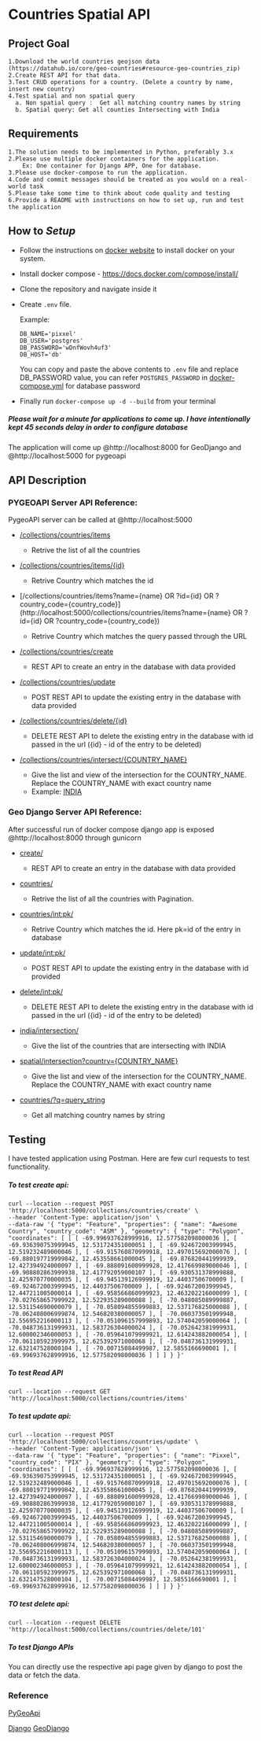 # Countries Spatial API
## Project Goal
```
1.Download the world countries geojson data (https://datahub.io/core/geo-countries#resource-geo-countries_zip)
2.Create REST API for that data. 
3.Test CRUD operations for a country. (Delete a country by name, insert new country)
4.Test spatial and non spatial query
  a. Non spatial query :  Get all matching country names by string
  b. Spatial query: Get all counties Intersecting with India
```

## Requirements
```
1.The solution needs to be implemented in Python, preferably 3.x
2.Please use multiple docker containers for the application.
    Ex: One container for Django APP, One for database. 
3.Please use docker-compose to run the application. 
4.Code and commit messages should be treated as you would on a real- world task
5.Please take some time to think about code quality and testing
6.Provide a README with instructions on how to set up, run and test the application
```

## How to <i>Setup</i>
 - Follow the instructions on [docker website](https://docs.docker.com/engine/install/) to install docker on your system.
 - Install docker compose - https://docs.docker.com/compose/install/
 - Clone the repository and navigate inside it
 - Create `.env` file.
 
   Example:
    ```
    DB_NAME='pixxel'
    DB_USER='postgres'
    DB_PASSWORD='wDnfWovh4uf3'
    DB_HOST='db'
    ```
    
      You can copy and paste the above contents to `.env` file and replace DB_PASSWORD value, you can refer `POSTGRES_PASSWORD` in [docker-compose.yml](/docker-compose.yml) for database password
  
 - Finally run `docker-compose up -d --build` from your terminal

##### Please wait for a minute for applications to come up. I have intentionally kept 45 seconds delay in order to configure database

The application will come up @http://localhost:8000 for GeoDjango and @http://localhost:5000 for pygeoapi

## API Description

### PYGEOAPI Server API Reference:
PygeoAPI server can be called at @http://localhost:5000
  - [/collections/countries/items](http://localhost:5000/collections/countries/items)
      - Retrive the list of all the countries


  - [/collections/countries/items/{id}](http://localhost:5000/collections/countries/items/100)
      - Retrive Country which matches the id


  - [/collections/countries/items?name={name} OR ?id={id} OR ?country_code={country_code}](http://localhost:5000/collections/countries/items?name={name} OR ?id={id} OR ?country_code={country_code})
      - Retrive Country which matches the query passed through the URL


  - [/collections/countries/create](http://localhost:5000/collections/countries/create)
      - REST API to create an entry in the database with data provided


  - [/collections/countries/update](http://localhost:5000/collections/countries/update)
      - POST REST API to update the existing entry in the database with data provided


  - [/collections/countries/delete/{id}](http://localhost:5000/collections/countries/delete/{id})
      - DELETE REST API to  delete the existing entry in the database with id passed in the url ({id} - id of the entry to be deleted)

 - [/collections/countries/intersect/{COUNTRY_NAME}](http://localhost:5000/collectionscountries/intersect/{COUNTRY_NAME})
    - Give the list and view of the intersection for the COUNTRY_NAME. Replace the COUNTRY_NAME with exact country name
    - Example: [INDIA](http://localhost:5000/collections/countries/intersect/India)

### Geo Django Server API Reference:
After successful run of docker compose django app is exposed @http://localhost:8000 through gunicorn
 
  - [create/](http://localhost:8000/create/)
     - REST API to create an entry in the database with data provided  
  - [countries/](http://localhost:8000/countries/)
     - Retrive the list of all the countries with Pagination.
     
  - [countries/<int:pk>/](http://localhost:8000/countries/<int:pk>/)
     - Retrive Country which matches the id. Here pk=id of the entry in database
    
  - [update/<int:pk>/](http://localhost:8000update/<int:pk>/)
     - POST REST API to update the existing entry in the database with id provided

  - [delete/<int:pk>/](http://localhost:8000/delete/<int:pk>/)
      - DELETE REST API to  delete the existing entry in the database with id passed in the url ({id} - id of the entry to be deleted)

  - [india/intersection/](http://localhost:8000/india/intersection/)
      - Give the list of the countries that are intersecting with INDIA

  - [spatial/intersection?country={COUNTRY_NAME}](http://localhost:8000/spatial/intersection?country={COUNTRY_NAME})
      - Give the list and view of the intersection for the COUNTRY_NAME. Replace the COUNTRY_NAME with exact country name

  - [countries/?q=query_string](http://localhost:8000/countries/?q=query_string)
      -  Get all matching country names by string  

 
## Testing

I have tested application using Postman. Here are few curl requests to  test functionality.

##### To test create api:
```
curl --location --request POST 'http://localhost:5000/collections/countries/create' \
--header 'Content-Type: application/json' \
--data-raw '{ "type": "Feature", "properties": { "name": "Awesome Country", "country_code": "ASM" }, "geometry": { "type": "Polygon", "coordinates": [ [ [ -69.996937628999916, 12.577582098000036 ], [ -69.936390753999945, 12.531724351000051 ], [ -69.924672003999945, 12.519232489000046 ], [ -69.915760870999918, 12.497015692000076 ], [ -69.880197719999842, 12.453558661000045 ], [ -69.876820441999939, 12.427394924000097 ], [ -69.888091600999928, 12.417669989000046 ], [ -69.908802863999938, 12.417792059000107 ], [ -69.930531378999888, 12.425970770000035 ], [ -69.945139126999919, 12.44037506700009 ], [ -69.924672003999945, 12.44037506700009 ], [ -69.924672003999945, 12.447211005000014 ], [ -69.958566860999923, 12.463202216000099 ], [ -70.027658657999922, 12.522935289000088 ], [ -70.048085089999887, 12.531154690000079 ], [ -70.058094855999883, 12.537176825000088 ], [ -70.062408006999874, 12.546820380000057 ], [ -70.060373501999948, 12.556952216000113 ], [ -70.051096157999893, 12.574042059000064 ], [ -70.048736131999931, 12.583726304000024 ], [ -70.052642381999931, 12.600002346000053 ], [ -70.059641079999921, 12.614243882000054 ], [ -70.061105923999975, 12.625392971000068 ], [ -70.048736131999931, 12.632147528000104 ], [ -70.00715084499987, 12.5855166690001 ], [ -69.996937628999916, 12.577582098000036 ] ] ] } }'

```

##### To test Read API

```
curl --location --request GET 'http://localhost:5000/collections/countries/items'
```

##### To test update api:

```
curl --location --request POST 'http://localhost:5000/collections/countries/update' \
--header 'Content-Type: application/json' \
--data-raw '{ "type": "Feature", "properties": { "name": "Pixxel", "country_code": "PIX" }, "geometry": { "type": "Polygon", "coordinates": [ [ [ -69.996937628999916, 12.577582098000036 ], [ -69.936390753999945, 12.531724351000051 ], [ -69.924672003999945, 12.519232489000046 ], [ -69.915760870999918, 12.497015692000076 ], [ -69.880197719999842, 12.453558661000045 ], [ -69.876820441999939, 12.427394924000097 ], [ -69.888091600999928, 12.417669989000046 ], [ -69.908802863999938, 12.417792059000107 ], [ -69.930531378999888, 12.425970770000035 ], [ -69.945139126999919, 12.44037506700009 ], [ -69.924672003999945, 12.44037506700009 ], [ -69.924672003999945, 12.447211005000014 ], [ -69.958566860999923, 12.463202216000099 ], [ -70.027658657999922, 12.522935289000088 ], [ -70.048085089999887, 12.531154690000079 ], [ -70.058094855999883, 12.537176825000088 ], [ -70.062408006999874, 12.546820380000057 ], [ -70.060373501999948, 12.556952216000113 ], [ -70.051096157999893, 12.574042059000064 ], [ -70.048736131999931, 12.583726304000024 ], [ -70.052642381999931, 12.600002346000053 ], [ -70.059641079999921, 12.614243882000054 ], [ -70.061105923999975, 12.625392971000068 ], [ -70.048736131999931, 12.632147528000104 ], [ -70.00715084499987, 12.5855166690001 ], [ -69.996937628999916, 12.577582098000036 ] ] ] } }'
```

##### TO test delete api:

```
curl --location --request DELETE 'http://localhost:5000/collections/countries/delete/101'
```

##### To test Django APIs

  You can directly use the respective api page given by django to post the data or fetch the data.

### Reference
[PyGeoApi](https://docs.pygeoapi.io/en/latest/)

[Django](https://docs.djangoproject.com/en/3.2/)
[GeoDjango](https://docs.djangoproject.com/en/3.2/ref/contrib/gis/)


 

